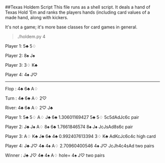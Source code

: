##Texas Holdem Script
This file runs as a shell script. It deals a hand of Texas Hold 'Em and ranks the players hands (including card values of a made hand,
along with kickers.

It's not a game; it's more base classes for card games in general.


  >./holdem.py 4

  Player 1: 5♣ 5♢ 
  
  Player 2: 8♠ J♠ 
  
  Player 3: 3♢ K♣ 
  
  Player 4: 4♠ J♡ 

----------

Flop : 4♣ 6♣ A♢ 

Turn : 4♣ 6♣ A♢ 2♡ 

River: 4♣ 6♣ A♢ 2♡ J♣ 




Player 1: 5♣ 5♢ A♢ J♣ 6♣     1.30601169427   5♣ 5♢   5c5dAdJc6c pair

Player 2: J♣ J♠ A♢ 8♠ 6♣     1.7661846574   8♠ J♠   JcJsAd8s6c pair

Player 3: A♢ K♣ J♣ 6♣ 4♣     0.992407613394   3♢ K♣   AdKcJc6c4c high card

Player 4: J♣ J♡ 4♣ 4♠ A♢     2.70960400546   4♠ J♡   JcJh4c4sAd two pairs





Winner : J♣ J♡ 4♣ 4♠ A♢    hole= 4♠ J♡  two pairs


